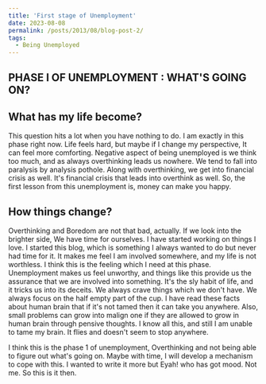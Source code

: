 ```yaml
---
title: 'First stage of Unemployment'
date: 2023-08-08
permalink: /posts/2013/08/blog-post-2/
tags:
  - Being Unemployed
---
```


PHASE I OF UNEMPLOYMENT : WHAT'S GOING ON?
------

What has my life become?
------
This question hits a lot when you have nothing to do. I am exactly in this phase right now. Life feels hard, but maybe if I change my perspective, It can feel more comforting.  Negative aspect of being unemployed is we think too much, and as always overthinking leads us nowhere. We tend to fall into paralysis by analysis pothole. Along with overthinking, we get into financial crisis as well. It's financial crisis that leads into overthink as well. So, the first lesson from this unemployment is, money can make you happy. 

How things change?
------
Overthinking and Boredom are not that bad, actually. If we look into the brighter side, We have time for ourselves. I have started working on things I love. I started this blog, which is something I always wanted to do but never had time for it. It makes me feel I am involved somewhere, and my life is not worthless. I think this is the feeling which I need at this phase. Unemployment makes us feel unworthy, and things like this provide us the assurance that we are involved into something. It's the sly habit of life, and it tricks us into its deceits. We always crave things which we don't have. We always focus on the half empty part of the cup. I have read these facts about human brain that if it's not tamed then it can take you anywhere. Also, small problems can grow into malign one if they are allowed to grow in human brain through pensive thoughts. I know all this, and still I am unable to tame my brain. It flies and doesn't seem to stop anywhere. 


I think this is the phase 1 of unemployment, Overthinking and not being able to figure out what's going on. Maybe with time, I will develop a mechanism to cope with this. I wanted to write it more but Eyah! who has got mood. Not me. So this is it then.